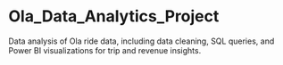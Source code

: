 # Ola_Data_Analytics_Project
Data analysis of Ola ride data, including data cleaning, SQL queries, and Power BI visualizations for trip and revenue insights.
